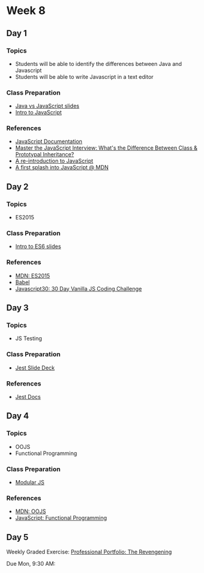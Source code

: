 <!-- https://medium.com/javascript-scene/what-every-unit-test-needs-f6cd34d9836d -->

# Week 8

## Day 1

### Topics

-   Students will be able to identify the differences between Java and Javascript
-   Students will be able to write Javascript in a text editor

### Class Preparation

-   [Java vs JavaScript slides](https://wecancodeit.github.io/java-slides/web/java-vs-javascript/)
-   [Intro to JavaScript](https://wecancodeit.github.io/java-slides/frontend/javascript/#/)

### References

-   [JavaScript Documentation](http://devdocs.io/javascript/)
-   [Master the JavaScript Interview: What's the Difference Between Class & Prototypal Inheritance?](https://medium.com/javascript-scene/master-the-javascript-interview-what-s-the-difference-between-class-prototypal-inheritance-e4cd0a7562e9)
-   [A re-introduction to JavaScript](https://developer.mozilla.org/en-US/docs/Web/JavaScript/A_re-introduction_to_JavaScript)
-   [A first splash into JavaScript @ MDN](https://developer.mozilla.org/en-US/docs/Learn/JavaScript/First_steps/A_first_splash)

## Day 2

### Topics

-   ES2015

### Class Preparation

-   [Intro to ES6 slides](https://wecancodeit.github.io/java-slides/frontend/es2015/#/)

### References

-   [MDN: ES2015](https://developer.mozilla.org/en-US/docs/Web/JavaScript/New_in_JavaScript/ECMAScript_2015_support_in_Mozilla)
-   [Babel](https://babeljs.io/)
-   [Javascript30: 30 Day Vanilla JS Coding Challenge](https://javascript30.com/)

## Day 3

### Topics

-   JS Testing

### Class Preparation

-   [Jest Slide Deck](https://wecancodeit.github.io/java-slides/frontend/js-jest-testing)

### References

-   [Jest Docs](https://jestjs.io/docs/en/getting-started)

## Day 4

### Topics

-   OOJS
-   Functional Programming

### Class Preparation

-   [Modular JS](https://wecancodeit.github.io/java-slides/frontend/js-classes-modules-and-functions/#/)

### References

-   [MDN: OOJS](https://developer.mozilla.org/en-US/docs/Learn/JavaScript/Objects/Object-oriented_JS)
-   [JavaScript: Functional Programming](https://opensource.com/article/17/6/functional-javascript)

## Day 5

Weekly Graded Exercise: [Professional Portfolio: The Revengening](https://wecancodeit.github.io/java-exercises/js-professional-portfolio/)

Due Mon, 9:30 AM:
